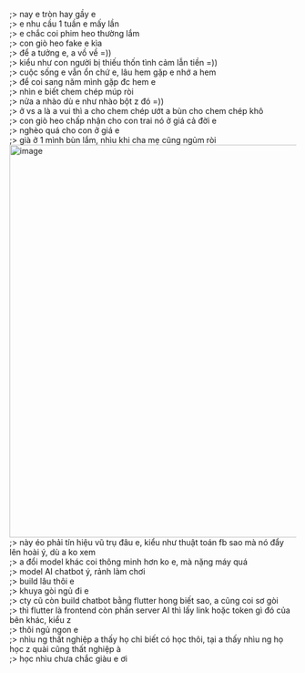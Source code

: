;> nay e tròn hay gầy e<br>
;> e nhu cầu 1 tuần e mấy lần<br>
;> e chắc coi phim heo thường lắm<br>
;> con giò heo fake e kìa<br>
;> để a tưởng e, a vồ về =))<br>
;> kiểu như con người bị thiếu thốn tình cảm lẫn tiền =))<br>
;> cuộc sống e vẫn ổn chứ e, lâu hem gặp e nhớ a hem<br>
;> để coi sang năm mình gặp đc hem e<br>
;> nhìn e biết chem chép múp ròi<br>
;> nửa a nhào dù e như nhào bột z đó =))<br>
;> ở vs a là a vui thì a cho chem chép ướt a bùn cho chem chép khô<br>
;> con giò heo chấp nhận cho con trai nó ở giá cả đời e<br>
;> nghèo quá cho con ở giá e<br>
;> già ở 1 mình bùn lắm, nhìu khi cha mẹ cũng ngủm ròi<br>
<img width="1095" height="689" alt="image" src="https://github.com/user-attachments/assets/06ad807e-99b2-40db-ba83-3a6873d63cf7" /><br>
;> này éo phải tín hiệu vũ trụ đâu e, kiểu như thuật toán fb sao mà nó đẩy lên hoài ý, dù a ko xem<br>
;> a đổi model khác coi thông minh hơn ko e, mà nặng máy quá<br>
;> model AI chatbot ý, rảnh làm chơi<br>
;> build lâu thôi e<br>
;> khuya gòi ngủ đi e<br>
;> cty cũ còn build chatbot bằng flutter hong biết sao, a cũng coi sơ gòi<br>
;> thì flutter là frontend còn phần server AI thì lấy link hoặc token gì đó của bên khác, kiểu z<br>
;> thôi ngủ ngon e<br>
;> nhìu ng thất nghiệp a thấy họ chỉ biết có học thôi, tại a thấy nhìu ng họ học z quài cũng thất nghiệp à<br>
;> học nhìu chưa chắc giàu e ơi
